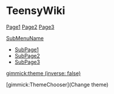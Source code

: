 # TeensyWiki

[Page1](page1.md)
[Page2](page2.md)
[Page3](page3.md)

[SubMenuName]()

  * [SubPage1](subpage/page1.md)
  * [SubPage2](subpage/page2.md)
  * [SubPage3](subpage/page3.md)

<!-- set a default theme -->
[gimmick:theme (inverse: false)](bootstrap)

<!-- show a theme chooser in the menu bar -->
[gimmick:ThemeChooser](Change theme)
